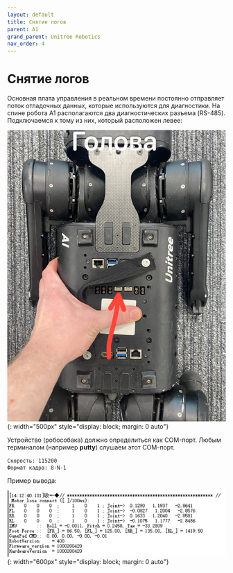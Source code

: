 ```yaml
---
layout: default
title: Снятие логов
parent: A1
grand_parent: Unitree Robotics
nav_order: 4
---
```



# Снятие логов

Основная плата управления в реальном времени постоянно отправляет поток отладочных данных, которые используются для диагностики. На спине робота A1 располагаются два диагностических разъема (RS-485). Подключаемся к тому из них, который расположен левее:

![Пример подключения для снятия логов](/assets/images/A1LogPlugIn.jpg){: width="500px" style="display: block; margin: 0 auto"}

Устройство (робособака) должно определиться как COM-порт. Любым терминалом (например **putty**) слушаем этот COM-порт.


```
Скорость: 115200
Формат кадра: 8-N-1
```
	
Пример вывода:

![Пример вывода логов](/assets/images/logExample.jpg){: width="600px" style="display: block; margin: 0 auto"}





